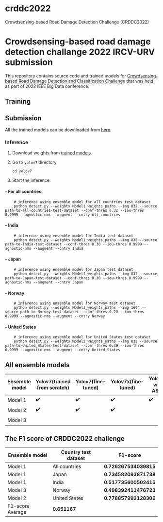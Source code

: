 # crddc2022
Crowdsensing-based Road Damage Detection Challenge (CRDDC2022)


# Crowdsensing-based road damage detection challange 2022 IRCV-URV submission

This repository contains source code and trained models for [Crowdsensing-based Road Damage Detection and Classification Challenge](https://crddc2022.sekilab.global/overview/) that was held as part of 2022 IEEE Big Data conference.

## Training

## Submission

All the trained models can be downloaded from [here](https://drive.google.com/drive/folders/1NO5Svrj5wY0lpe3xSKqZGGBJFsI-YLHW?usp=sharing).

### Inference

1. Download weights from [trained models](https://drive.google.com/drive/folders/1NO5Svrj5wY0lpe3xSKqZGGBJFsI-YLHW?usp=sharing).

2. Go to `yolov7` directory
    ```Shell
    cd yolov7
    ```

3. Start the inference:

#### - For all countries
```Shell
    # inference using ensemble model for all countries test dataset
    python detect.py --weights Model1_weights_paths --img 832 --source path-to-all-countries-test-dataset --conf-thres 0.32 --iou-thres 0.9999 --agnostic-nms --augment --cntry All_countries
```

#### - India
```Shell
    # inference using ensemble model for India test dataset
    python detect.py --weights Model1_weights_paths --img 832 --source path-to-India-test-dataset --conf-thres 0.30 --iou-thres 0.9999 --agnostic-nms --augment --cntry India
```

#### - Japan
```Shell
    # inference using ensemble model for Japan test dataset
    python detect.py --weights Model1_weights_paths --img 832 --source path-to-Japan-test-dataset --conf-thres 0.30 --iou-thres 0.9999 --agnostic-nms --augment --cntry Japan
```

#### - Norway
```Shell
    # inference using ensemble model for Norway test dataset
    python detect.py --weights Model3_weights_paths --img 1664 --source path-to-Norway-test-dataset --conf-thres 0.20 --iou-thres 0.9999 --agnostic-nms --augment --cntry Norway
```

#### - United States
```Shell
    # inference using ensemble model for United States test dataset
    python detect.py --weights Model2_weights_paths --img 832 --source path-to-United_States-test-dataset --conf-thres 0.30 --iou-thres 0.9999 --agnostic-nms --augment --cntry United_States
```

## All ensemble models
| Ensemble model | Yolov7(trained from scratch) | Yolov7(fine-tuned) | Yolov7x(fine-tuned) | Yolov7x with ASPP | Yolov7-e6e(multi-scale) | Yolov7-e6e(All Countries) | Yolov7-e6e(Just Norway) |
|----------------|------------------------------|--------------------|---------------------|-------------------|-------------------------|--------------------------|-------------------------|
| Model 1 | :heavy_check_mark: | :heavy_check_mark: | :heavy_check_mark: | :heavy_check_mark: |                |                         |                       |                          |
| Model 2 | :heavy_check_mark: | :heavy_check_mark: | :heavy_check_mark: |                  | :heavy_check_mark: |                         |                       |                          |
| Model 3 |                    |                    |                    |                  | :heavy_check_mark: | :heavy_check_mark: | :heavy_check_mark: | :heavy_check_mark: |





## The F1 score of CRDDC2022 challenge 


| Ensemble model | Country test dataset | F1-score |
|----------------|--------------------- |----------|
| Model 1 | All countries | **0.726267534039815** |
| Model 1 | Japan | **0.734582093871738** |
| Model 1 | India | **0.517735600502415** |
| Model 3 | Norway | **0.498392411476723** |
| Model 2 | United States | **0.778857992128306** |
| F1-score Average        | **0.651167** |


